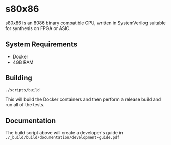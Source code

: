 s80x86
======

s80x86 is an 8086 binary compatible CPU, written in SystemVerilog suitable for
synthesis on FPGA or ASIC.

System Requirements
-------------------

- Docker
- 4GB RAM

Building
--------

    ./scripts/build

This will build the Docker containers and then perform a release build and run
all of the tests.

Documentation
-------------

The build script above will create a developer's guide in
`./_build/build/documentation/development-guide.pdf`
